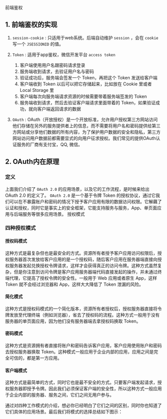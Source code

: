 <div class="title">前端鉴权</div>

## 1. 前端鉴权的实现
1. `session-cookie` : 只适用于web系统。后端自动维护 `session` ，会在 `cookie` 写一个 `JSESSIONID` 的值。
2. `Token` : 适用于app鉴权，微信开发平台 `access token`
   1. 客户端使用用户名跟密码请求登录
   2. 服务端收到请求，去验证用户名与密码
   3. 验证成功后，服务端会签发一个 Token，再把这个 Token 发送给客户端
   4. 客户端收到 Token 以后可以把它存储起来，比如放在 Cookie 里或者 Local Storage 里
   5. 客户端每次向服务端请求资源的时候需要带着服务端签发的 Token
   6. 服务端收到请求，然后去验证客户端请求里面带着的 Token，如果验证成功，就向客户端返回请求的数据

3. `OAuth` : OAuth（开放授权）是一个开放标准，允许用户授权第三方网站访问他们存储在另外的服务提供者上的信息，而不需要将用户名和密码提供给第三方网站或分享他们数据的所有内容，为了保护用户数据的安全和隐私，第三方网站访问用户数据前都需要显式的向用户征求授权。我们常见的提供OAuth认证服务的厂商有支付宝，QQ, 微信。

## 2. OAuth内在原理
### 定义
上面我们介绍了 `OAuth 2.0` 的应用场景，以及它的工作流程，是时候来给出 OAuth 2.0 的定义了。
`OAuth 2.0` 是一个基于令牌 Token 的授权协议，通过它我们可以在不暴露账户和密码的情况下授予客户应用有限的数据访问权限。它解藕了认证和授权，同时它是事实上的安全框架，它能支持服务与服务，App、单页面应用与后端服务等很多应用场景。
授权模式

### 四种授权模式

#### 授权码模式

这种方式是最复杂但也是最安全的方式。资源所有者授予客户应用访问权限后，授权服务器首次发放给客户应用的是一个授权码，随后客户应用在服务器端直接向授权服务器发起兑换授权令牌请求，这样才会获得真正的访问令牌。这种方式虽然复杂，但是你注意到访问令牌是客户应用服务器端代码直接发起的操作，并未通过终端代理，它提高了授权令牌的安全性。一般用于 Web 应用或者原生 App，这样 Token 就不会经过浏览器和 App，这样大大降低了 Token 泄漏的风险。

#### 简化模式

这种方式是授权码模式的一个简化版本，资源所有者授权后，授权服务器直接将令牌发放至代理终端（例如浏览器），省去了授权码的流程。这种方式一般用于没有服务器的单页面应用，因为他们没有服务器端去拿授权码换取 Token。

#### 密码模式

这种方式是资源拥有者直接将账户和密码告诉客户应用，客户应用使用账户和密码去授权服务器换取 Token。这种模式一般应用于企业内部的应用，应用之间是完全可信的，都是第一方应用。

#### 客户端模式

这种方式是最简单的方式，同时它也是最不安全的方式。只要客户端发起请求，授权服务器即授予令牌。因此我们必须保证客户端的安全性，所以这种方式一般应用于企业内部的服务器、服务之间，它们之间无用户参与。

通过对四种工作模式的介绍，想必你已经明白了它们之间的区别，同时你也知道了它们具体的应用场景。最后我们将模式的选择总结如下图示：

